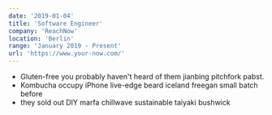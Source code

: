 ```yaml
---
date: '2019-01-04'
title: 'Software Engineer'
company: 'ReachNow'
location: 'Berlin'
range: 'January 2019 - Present'
url: 'https://www.your-now.com/'
---
```


- Gluten-free you probably haven't heard of them jianbing pitchfork pabst.
- Kombucha occupy iPhone live-edge beard iceland freegan small batch before
- they sold out DIY marfa chillwave sustainable taiyaki bushwick
